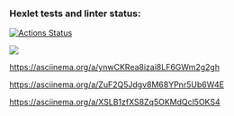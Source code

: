 ### Hexlet tests and linter status:
[![Actions Status](https://github.com/Grosche510/python-project-49/workflows/hexlet-check/badge.svg)](https://github.com/Grosche510/python-project-49/actions)

<a href="https://codeclimate.com/github/Grosche510/python-project-49/maintainability"><img src="https://api.codeclimate.com/v1/badges/3f813a0d5cc6adcbdc56/maintainability" /></a>

https://asciinema.org/a/ynwCKRea8izai8LF6GWm2g2gh

https://asciinema.org/a/ZuF2Q5Jdgv8M68YPnr5Ub6W4E

https://asciinema.org/a/XSLB1zfXS8Zq5OKMdQcl5OKS4
